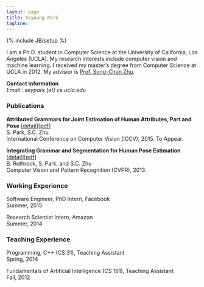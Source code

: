```yaml
---
layout: page
title: Seyoung Park
tagline: 
---
```

{% include JB/setup %}

I am a Ph.D. student in Computer Science at the University of California, Los Angeles (UCLA). My research interests include computer vision and machine learning. I received my master’s degree from Computer Science at UCLA in 2012. My advisior is [Prof. Song-Chun Zhu](http://www.stat.ucla.edu/~sczhu/).


**Contact information**<br/>
*Email : seypark \[et\] cs.ucla.edu*<br/>

### Publications
**Attributed Grammars for Joint Estimation of Human Attributes, Part and Pose** \[[detail](pages/jointattr.html)\]\[[pdf](http://www.stat.ucla.edu/~sczhu/papers/Conf_2015/attribute_grammar_ICCV2015.pdf)\]<br/>
S. Park, S.C. Zhu <br/>
International Conference on Computer Vision (ICCV), 2015. To Appear.

**Integrating Grammar and Segmentation for Human Pose Estimation** \[[detail](http://www.stat.ucla.edu/~rothrock/pages/cvpr13/index.html)\]\[[pdf](http://www.stat.ucla.edu/~sczhu/papers/Conf_2013/Human_parsing_cvpr2013.pdf)\]<br/>
B. Rothrock, S. Park, and S.C. Zhu <br/>
Computer Vision and Pattern Recognition (CVPR), 2013.

### Working Experience
Software Engineer, PhD Intern, Facebook<br/>
Summer, 2015

Research Scientist Intern, Amazon<br/>
Summer, 2014

### Teaching Experience
Programming, C++ (CS 31), Teaching Assistant<br/>
Spring, 2014

Fundamentals of Artificial Intelligence (CS 161), Teaching Assistant<br/>
Fall, 2012


